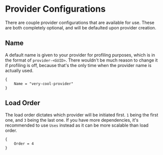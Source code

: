 # Provider Configurations

There are couple provider configurations that are available for use. These are both completely optional, and will be defaulted upon provider creation.

## Name

A default name is given to your provider for profiling purposes, which is in the format of `provider-<GUID>`. There wouldn't be much reason to change it if profiling is off, because that's the only time when the provider name is actually used.

```luau
{
    Name = "very-cool-provider"
}
```

## Load Order

The load order dictates which provider will be initiated first. `1` being the first one, and `3` being the last one. If you have more dependencies, it's recommended to use `Uses` instead as it can be more scalable than load order.

```luau
{
    Order = 4
}
```
